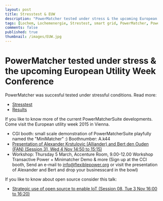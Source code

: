 ```yaml
---
layout: post
title: Stresstest & EUW
description: "PowerMatcher tested under stress & the upcoming European Utility Week Conference"
tags: [Lochem, Lochemenergie, Strestest, smart grid, PowerMatcher, PowerMatcherSuite, EV, smart charging, EUW, Vienna, Alexander]
comments: false
published: true
thumbnail: /images/EUW.jpg
---
```


# PowerMatcher tested under stress & the upcoming European Utility Week Conference

PowerMatcher was succesful tested under stressful conditions. Read more:

* [Stresstest](https://www.utwente.nl/en/news/!/2015/4/43571/ut-researchers-test-power-network-with-pizza-ovens)
* [Results](http://www.rvo.nl/sites/default/files/2015/09/5339-IPIN-FS-Lochem-ENG%20%5Bweb%5D.pdf)

If you like to know more of the current PowerMatcherSuite developments. Come visit the European utility week 2015 in Vienna.

* CGI booth: small scale demonstration of PowerMatcherSuite playfully named the "MiniMatcher" :) Boothnumber: A.k44
* [Presentation of Alexander Krstulovic (Alliander) and Bert den Ouden (FAN) (Session 31, Wed 4 Nov 14:50 to 15:15)](http://programme.european-utility-week.com/hub-sessions/grid-renewables-integration/session-31-successfully-integrating-self-generation-and-2)
* Workshop: Thursday 5 March, Accenture Room, 9.00-12.00 Workshop Transactive Power + Minimatcher Demo & more
 (Sign up at the CCI booth, Send an e-mail to info@flexiblepower.org or visit the presentation of Alexander and Bert and drop your businesscard in the bowl)

If you like to know about open source consider this talk:

* [Strategic use of open source to enable IoT (Session 08, Tue 3 Nov 16:00 to 16:20)](http://programme.european-utility-week.com/strategic-conference/big-data-analytics-and-internet-things-iot/session-8-itot-integration-moving-4)
